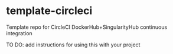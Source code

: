 # template-circleci
Template repo for CircleCI DockerHub+SingularityHub continuous integration

TO DO: add instructions for using this with your project
